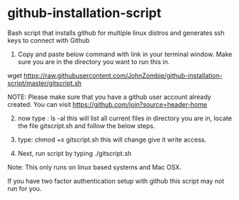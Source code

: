 # github-installation-script

Bash script that installs github for multiple linux distros and generates ssh keys to connect with Github

1. Copy and paste below command with link in your terminal window. Make sure you are in the directory you want to run this in.


wget https://raw.githubusercontent.com/JohnZombie/github-installation-script/master/gitscript.sh




NOTE: Please make sure that you have a github user account already created. You can visit https://github.com/join?source=header-home



2. now type : ls -al
   this will list all current files in directory you are in, locate the file gitscript.sh and follow the below steps.



3. type: chmod +x gitscript.sh this will change give it write access.



4. Next, run script by typing ./gitscript.sh



Note: This only runs on linux based systems and Mac OSX.

If you have two factor authentication setup with github this script may not run for you.

